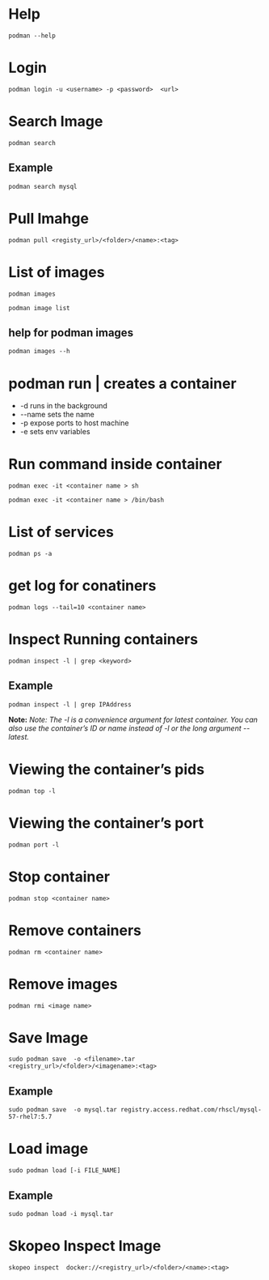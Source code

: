 # Help
```
podman --help
```
# Login

```
podman login -u <username> -p <password>  <url>
```


# Search Image

```
podman search
```
## Example
```
podman search mysql
```

# Pull Imahge

```
podman pull <registy_url>/<folder>/<name>:<tag>
```

# List of images

```
podman images
```

```
podman image list
```

## help for podman images

```
podman images --h
```

# podman run | creates a container

- -d runs in the background
- --name sets the name
- -p expose ports to host machine
- -e sets env variables


# Run command inside container

```
podman exec -it <container name > sh
```

```
podman exec -it <container name > /bin/bash
```
# List of services

```
podman ps -a
```

# get log for conatiners

```
podman logs --tail=10 <container name>
```
# Inspect Running containers
```
podman inspect -l | grep <keyword>
```
## Example
```
podman inspect -l | grep IPAddress
```

**Note:** *Note: The -l is a convenience argument for latest container. You can also use the container’s ID or name instead of -l or the long argument --latest.*

# Viewing the container’s pids

```
podman top -l

```

# Viewing the container’s port

```
podman port -l
```

# Stop container

```
podman stop <container name>
```

# Remove containers
```
podman rm <container name>
```
# Remove images
```
podman rmi <image name>
```
# Save Image
```
sudo podman save  -o <filename>.tar <registry_url>/<folder>/<imagename>:<tag>
```


## Example
```
sudo podman save  -o mysql.tar registry.access.redhat.com/rhscl/mysql-57-rhel7:5.7
```
# Load image
```
sudo podman load [-i FILE_NAME]

```
## Example
```
sudo podman load -i mysql.tar
```

# Skopeo Inspect Image

```
skopeo inspect  docker://<registry_url>/<folder>/<name>:<tag>
```
